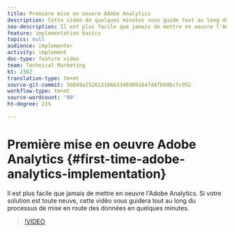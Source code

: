 ```yaml
---
title: Première mise en oeuvre Adobe Analytics
description: Cette vidéo de quelques minutes vous guide tout au long du processus d’utilisation des données d’Adobe Analytics.
seo-description: Il est plus facile que jamais de mettre en oeuvre l'Adobe Analytics. Si votre solution est toute neuve, cette vidéo vous guidera tout au long du processus de mise en route des données en quelques minutes.
feature: implementation basics
topics: null
audience: implementer
activity: implement
doc-type: feature video
team: Technical Marketing
kt: 2362
translation-type: tm+mt
source-git-commit: 56049a25261318663349309164744fbb9bcfc952
workflow-type: tm+mt
source-wordcount: '99'
ht-degree: 21%

---
```



# Première mise en oeuvre Adobe Analytics {#first-time-adobe-analytics-implementation}

Il est plus facile que jamais de mettre en oeuvre l&#39;Adobe Analytics. Si votre solution est toute neuve, cette vidéo vous guidera tout au long du processus de mise en route des données en quelques minutes.

>[!VIDEO](https://video.tv.adobe.com/v/25456/?quality=12)
